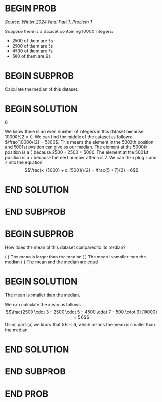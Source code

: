 # BEGIN PROB

<i>Source: [Winter 2024 Final Part 1](../wi24-final-pt1/index.html), Problem 1</i>

Suppose there is a dataset containing 10000 integers: 

- 2500 of them are $3$s
- 2500 of them are $5$s
- 4500 of them are $7$s
- 500 of them are $9$s.
# BEGIN SUBPROB

Calculate the median of this dataset.

# BEGIN SOLUTION

$6$

We know there is an even number of integers in this dataset because $10000 \% 2 = 0$. We can find the middle of the dataset as follows: $\frac{10000}{2} = 5000$. This means the element in the 5000th position and 5001st position can give us our median. The element at the 5000th position is a $5$ because $2500 + 2500 = 5000$. The element at the 5001st position is a $7$ because the next number after $5$ is $7$. We can then plug $5$ and $7$ into the equation:
$$\frac{x_{5000} + x_{5001}}{2} = \frac{5 + 7}{2} = 6$$

# END SOLUTION

# END SUBPROB

# BEGIN SUBPROB

How does the mean of this dataset compared to its median?

( ) The mean is larger than the median
( ) The mean is smaller than the median
( ) The mean and the median are equal

# BEGIN SOLUTION

The mean is smaller than the median.

We can calculate the mean as follows: $$\frac{2500 \cdot  3 + 2500 \cdot  5 + 4500 \cdot  7 + 500 \cdot  9}{10000} = 5.6$$ Using part (a) we know that $5.6 < 6$, which means the mean is smaller than the median.

# END SOLUTION

# END SUBPROB

# END PROB